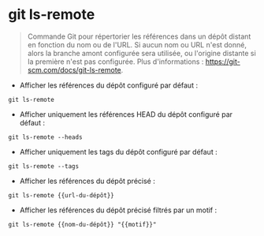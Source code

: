 # git ls-remote

> Commande Git pour répertorier les références dans un dépôt distant en fonction du nom ou de l'URL.
> Si aucun nom ou URL n'est donné, alors la branche amont configurée sera utilisée, ou l'origine distante si la première n'est pas configurée.
> Plus d'informations : <https://git-scm.com/docs/git-ls-remote>.

- Afficher les références du dépôt configuré par défaut :

`git ls-remote`

- Afficher uniquement les références HEAD du dépôt configuré par défaut :

`git ls-remote --heads`

- Afficher uniquement les tags du dépôt configuré par défaut :

`git ls-remote --tags`

- Afficher les références du dépôt précisé :

`git ls-remote {{url-du-dépôt}}`

- Afficher les références du dépôt précisé filtrés par un motif :

`git ls-remote {{nom-du-dépôt}} "{{motif}}"`

